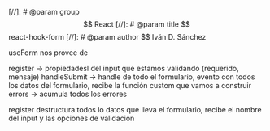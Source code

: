 [//]: # @param group $$ React
[//]: # @param title $$ react-hook-form
[//]: # @param author $$ Iván D. Sánchez


useForm nos provee de 


register -> propiedadesl del input que estamos validando (requerido, mensaje)
handleSubmit -> handle de todo el formulario, evento con todos los datos del formulario, recibe la función custom que vamos a construir
errors -> acumula todos los errores 

register destructura todos lo datos que lleva el formulario, recibe el nombre del input y las opciones de validacion

